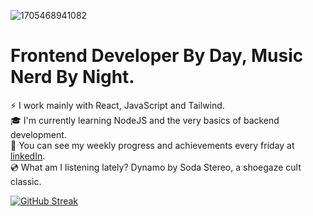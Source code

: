 
![1705468941082](https://github.com/TomasPereira-Dev/TomasPereira-Dev/assets/81960258/1c952285-6cab-4902-a0c1-973f2c3d9c24)

# Frontend Developer By Day, Music Nerd By Night.

:zap: I work mainly with React, JavaScript and Tailwind.  
:mortar_board: I'm currently learning NodeJS and the very basics of backend development.  
:mega: You can see my weekly progress and achievements every friday at [linkedIn](https://www.linkedin.com/in/tomas-pereira-dev/).  
:cd: What am I listening lately? Dynamo by Soda Stereo, a shoegaze cult classic.  

[![GitHub Streak](https://streak-stats.demolab.com?user=TomasPereira-dev&theme=slateorange&hide_border=true&date_format=j%20M%5B%20Y%5D&mode=weekly&exclude_days=Sun%2CSat&hide_total_contributions=true)](https://git.io/streak-stats)
